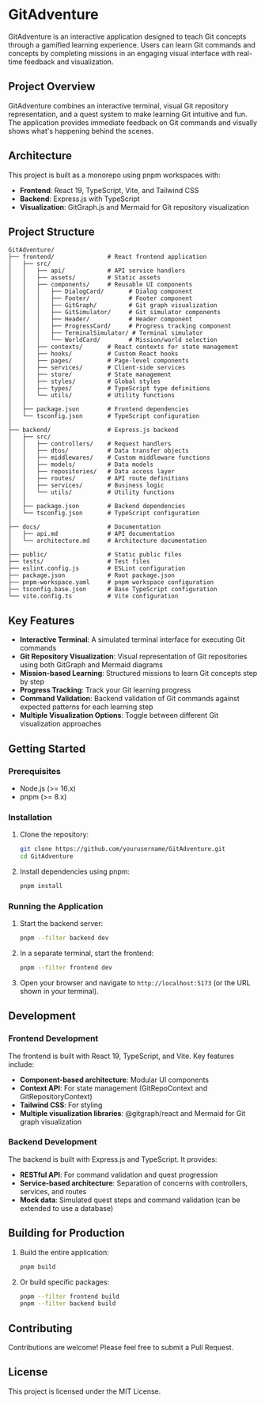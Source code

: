 # GitAdventure

GitAdventure is an interactive application designed to teach Git concepts through a gamified learning experience. Users can learn Git commands and concepts by completing missions in an engaging visual interface with real-time feedback and visualization.

## Project Overview

GitAdventure combines an interactive terminal, visual Git repository representation, and a quest system to make learning Git intuitive and fun. The application provides immediate feedback on Git commands and visually shows what's happening behind the scenes.

## Architecture

This project is built as a monorepo using pnpm workspaces with:

- **Frontend**: React 19, TypeScript, Vite, and Tailwind CSS
- **Backend**: Express.js with TypeScript
- **Visualization**: GitGraph.js and Mermaid for Git repository visualization

## Project Structure

```
GitAdventure/
├── frontend/               # React frontend application
│   ├── src/
│   │   ├── api/            # API service handlers
│   │   ├── assets/         # Static assets
│   │   ├── components/     # Reusable UI components
│   │   │   ├── DialogCard/       # Dialog component
│   │   │   ├── Footer/           # Footer component
│   │   │   ├── GitGraph/         # Git graph visualization
│   │   │   ├── GitSimulator/     # Git simulator components
│   │   │   ├── Header/           # Header component
│   │   │   ├── ProgressCard/     # Progress tracking component
│   │   │   ├── TerminalSimulator/ # Terminal simulator
│   │   │   └── WorldCard/        # Mission/world selection
│   │   ├── contexts/       # React contexts for state management
│   │   ├── hooks/          # Custom React hooks
│   │   ├── pages/          # Page-level components
│   │   ├── services/       # Client-side services
│   │   ├── store/          # State management
│   │   ├── styles/         # Global styles
│   │   ├── types/          # TypeScript type definitions
│   │   └── utils/          # Utility functions
│   │
│   ├── package.json        # Frontend dependencies
│   └── tsconfig.json       # TypeScript configuration
│
├── backend/                # Express.js backend
│   ├── src/
│   │   ├── controllers/    # Request handlers
│   │   ├── dtos/           # Data transfer objects
│   │   ├── middlewares/    # Custom middleware functions
│   │   ├── models/         # Data models
│   │   ├── repositories/   # Data access layer
│   │   ├── routes/         # API route definitions
│   │   ├── services/       # Business logic
│   │   └── utils/          # Utility functions
│   │
│   ├── package.json        # Backend dependencies
│   └── tsconfig.json       # TypeScript configuration
│
├── docs/                   # Documentation
│   ├── api.md              # API documentation
│   └── architecture.md     # Architecture documentation
│
├── public/                 # Static public files
├── tests/                  # Test files
├── eslint.config.js        # ESLint configuration
├── package.json            # Root package.json
├── pnpm-workspace.yaml     # pnpm workspace configuration
├── tsconfig.base.json      # Base TypeScript configuration
└── vite.config.ts          # Vite configuration
```

## Key Features

- **Interactive Terminal**: A simulated terminal interface for executing Git commands
- **Git Repository Visualization**: Visual representation of Git repositories using both GitGraph and Mermaid diagrams
- **Mission-based Learning**: Structured missions to learn Git concepts step by step
- **Progress Tracking**: Track your Git learning progress
- **Command Validation**: Backend validation of Git commands against expected patterns for each learning step
- **Multiple Visualization Options**: Toggle between different Git visualization approaches

## Getting Started

### Prerequisites

- Node.js (>= 16.x)
- pnpm (>= 8.x)

### Installation

1. Clone the repository:
   ```bash
   git clone https://github.com/yourusername/GitAdventure.git
   cd GitAdventure
   ```

2. Install dependencies using pnpm:
   ```bash
   pnpm install
   ```

### Running the Application

1. Start the backend server:
   ```bash
   pnpm --filter backend dev
   ```

2. In a separate terminal, start the frontend:
   ```bash
   pnpm --filter frontend dev
   ```

3. Open your browser and navigate to `http://localhost:5173` (or the URL shown in your terminal).

## Development

### Frontend Development

The frontend is built with React 19, TypeScript, and Vite. Key features include:

- **Component-based architecture**: Modular UI components
- **Context API**: For state management (GitRepoContext and GitRepositoryContext)
- **Tailwind CSS**: For styling
- **Multiple visualization libraries**: @gitgraph/react and Mermaid for Git graph visualization

### Backend Development

The backend is built with Express.js and TypeScript. It provides:

- **RESTful API**: For command validation and quest progression
- **Service-based architecture**: Separation of concerns with controllers, services, and routes
- **Mock data**: Simulated quest steps and command validation (can be extended to use a database)

## Building for Production

1. Build the entire application:
   ```bash
   pnpm build
   ```

2. Or build specific packages:
   ```bash
   pnpm --filter frontend build
   pnpm --filter backend build
   ```

## Contributing

Contributions are welcome! Please feel free to submit a Pull Request.

## License

This project is licensed under the MIT License.
